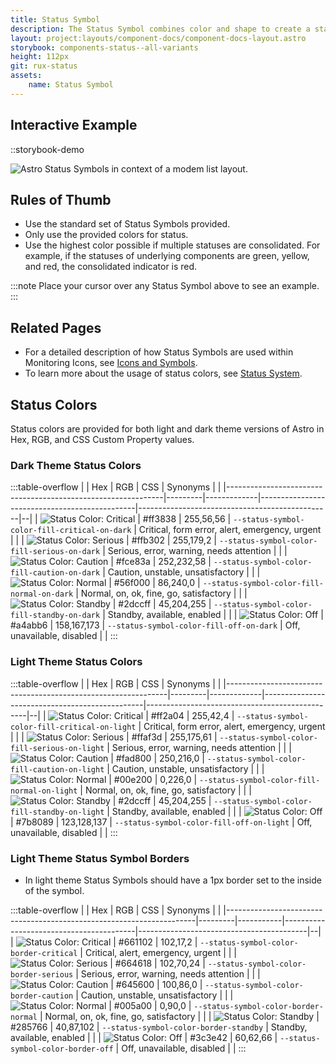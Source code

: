 ```yaml
---
title: Status Symbol
description: The Status Symbol combines color and shape to create a standard and consistent way to indicate the status of a device or feature. When shown in Light theme, the Status Symbols include an additional inner border.
layout: project:layouts/component-docs/component-docs-layout.astro
storybook: components-status--all-variants
height: 112px
git: rux-status
assets:
    name: Status Symbol
---
```


## Interactive Example

::storybook-demo

<!-- The Status Symbol combines color and shape to create a standard and consistent way to indicate the status of a device or feature. When shown in Light theme, the Status Symbols include an additional inner border. -->

![Astro Status Symbols in context of a modem list layout.](/img/components/icons-symbols-modems.png "Astro Status Symbols in context of a modem list layout.")

## Rules of Thumb

- Use the standard set of Status Symbols provided.
- Only use the provided colors for status.
- Use the highest color possible if multiple statuses are consolidated. For example, if the statuses of underlying components are green, yellow, and red, the consolidated indicator is red.

:::note
Place your cursor over any Status Symbol above to see an example.
:::

## Related Pages

- For a detailed description of how Status Symbols are used within Monitoring Icons, see [Icons and Symbols](/components/icons-and-symbols).
- To learn more about the usage of status colors, see [Status System](/patterns/status-system).

## Status Colors

Status colors are provided for both light and dark theme versions of Astro in Hex, RGB, and CSS Custom Property values.

### Dark Theme Status Colors

:::table-overflow
|                                                              | Hex     | RGB         | CSS                                           | Synonyms                                       |  |
|--------------------------------------------------------------|---------|-------------|-----------------------------------------------|------------------------------------------------|--|
| ![Status Color: Critical ](/img/swatches/critical__dark.svg) | #ff3838 | 255,56,56   | `--status-symbol-color-fill-critical-on-dark` | Critical, form error, alert, emergency, urgent |  |
| ![Status Color: Serious ](/img/swatches/serious__dark.svg)   | #ffb302 | 255,179,2   | `--status-symbol-color-fill-serious-on-dark`  | Serious, error, warning, needs attention       |  |
| ![Status Color: Caution ](/img/swatches/caution__dark.svg)   | #fce83a | 252,232,58  | `--status-symbol-color-fill-caution-on-dark`  | Caution, unstable, unsatisfactory              |  |
| ![Status Color: Normal ](/img/swatches/normal__dark.svg)     | #56f000 | 86,240,0    | `--status-symbol-color-fill-normal-on-dark`   | Normal, on, ok, fine, go, satisfactory         |  |
| ![Status Color: Standby ](/img/swatches/standby__dark.svg)   | #2dccff | 45,204,255  | `--status-symbol-color-fill-standby-on-dark`  | Standby, available, enabled                    |  |
| ![Status Color: Off ](/img/swatches/off__dark.svg)           | #a4abb6 | 158,167,173 | `--status-symbol-color-fill-off-on-dark`      | Off, unavailable, disabled                     |  |
:::

### Light Theme Status Colors

:::table-overflow
|                                                               | Hex     | RGB         | CSS                                            | Synonyms                                       |  |
|---------------------------------------------------------------|---------|-------------|------------------------------------------------|------------------------------------------------|--|
| ![Status Color: Critical ](/img/swatches/critical__light.svg) | #ff2a04 | 255,42,4    | `--status-symbol-color-fill-critical-on-light` | Critical, form error, alert, emergency, urgent |  |
| ![Status Color: Serious ](/img/swatches/serious__light.svg)   | #ffaf3d | 255,175,61  | `--status-symbol-color-fill-serious-on-light`  | Serious, error, warning, needs attention       |  |
| ![Status Color: Caution ](/img/swatches/caution__light.svg)   | #fad800 | 250,216,0   | `--status-symbol-color-fill-caution-on-light`  | Caution, unstable, unsatisfactory              |  |
| ![Status Color: Normal ](/img/swatches/normal__light.svg)     | #00e200 | 0,226,0     | `--status-symbol-color-fill-normal-on-light`   | Normal, on, ok, fine, go, satisfactory         |  |
| ![Status Color: Standby ](/img/swatches/standby__light.svg)   | #2dccff | 45,204,255  | `--status-symbol-color-fill-standby-on-light`  | Standby, available, enabled                    |  |
| ![Status Color: Off ](/img/swatches/off__light.svg)           | #7b8089 | 123,128,137 | `--status-symbol-color-fill-off-on-light`      | Off, unavailable, disabled                     |  |
:::

### Light Theme Status Symbol Borders

- In light theme Status Symbols should have a 1px border set to the inside of the symbol.

:::table-overflow
|                                                                      | Hex     | RGB       | CSS                                     | Synonyms                                 |  |
|----------------------------------------------------------------------|---------|-----------|-----------------------------------------|------------------------------------------|--|
| ![Status Color: Critical ](/img/swatches/critical-border__light.svg) | #661102 | 102,17,2  | `--status-symbol-color-border-critical` | Critical, alert, emergency, urgent       |  |
| ![Status Color: Serious ](/img/swatches/serious-border__light.svg)   | #664618 | 102,70,24 | `--status-symbol-color-border-serious`  | Serious, error, warning, needs attention |  |
| ![Status Color: Caution ](/img/swatches/caution-border__light.svg)   | #645600 | 100,86,0  | `--status-symbol-color-border-caution`  | Caution, unstable, unsatisfactory        |  |
| ![Status Color: Normal ](/img/swatches/normal-border__light.svg)     | #005a00 | 0,90,0    | `--status-symbol-color-border-normal`   | Normal, on, ok, fine, go, satisfactory   |  |
| ![Status Color: Standby ](/img/swatches/standby-border__light.svg)   | #285766 | 40,87,102 | `--status-symbol-color-border-standby`  | Standby, available, enabled              |  |
| ![Status Color: Off ](/img/swatches/off-border__light.svg)           | #3c3e42 | 60,62,66  | `--status-symbol-color-border-off`      | Off, unavailable, disabled               |  |
:::
